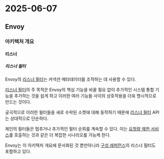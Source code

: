# 2025-06-07

## Envoy

### 아키텍처 개요

#### 리스너

##### 리스너 필터

Envoy의 [리스너 필터][listener-filters]는 커넥션 메타데이터를 조작하는 데 사용할 수 있다.

[리스너 필터][listener-filters]의 주 목적은 Envoy의 핵심 기능을 바꿀 필요 없이 추가적인 시스템 통합 기능을 추가하는 것을 쉽게 하고 이러한 여러 기능들 사이의 상호작용을 더욱 명시적으로 만드는 것이다.

궁극적으로 이러한 필터들을 새로 수락된 소켓에 대해 동작하기 때문에 [리스너 필터][listener-filters] API는 상대적으로 단순하다.

체인의 필터들은 멈추거나 추가적인 필터 순회를 계속할 수 있다. 이는 [요청량 제한 서비스][feature-rate-limit]를 호출하는 것과 같은 더 복잡한 시나리오를 가능케 한다.

Envoy는 이 아키텍처 개요에 문서화된 것 뿐만아니라 [구성 레퍼런스][config-listener-filter]의 리스너 필터도 포함하고 있다.

[listener-filters]: https://www.envoyproxy.io/docs/envoy/latest/api-v3/config/listener/v3/listener_components.proto#envoy-v3-api-msg-config-listener-v3-listenerfilter
[feature-rate-limit]: https://www.envoyproxy.io/docs/envoy/latest/intro/arch_overview/other_features/global_rate_limiting#arch-overview-global-rate-limit
[config-listener-filter]: https://www.envoyproxy.io/docs/envoy/latest/configuration/listeners/listener_filters/listener_filters#config-listener-filters
